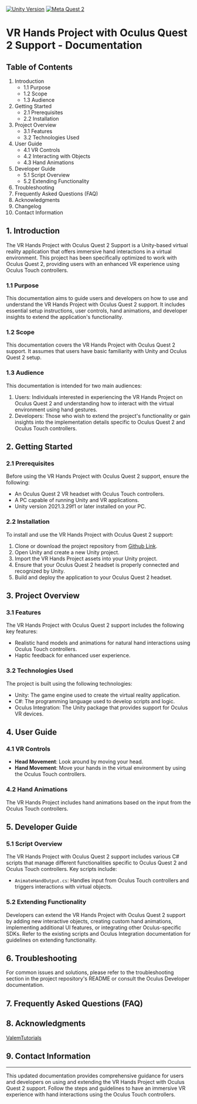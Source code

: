 [![Unity Version](https://img.shields.io/badge/Unity-2021.3.29f1-green)](https://unity.com/)
[![Meta Quest 2](https://img.shields.io/badge/Meta%20Quest%202-Support-blue)](https://www.meta.com/quest/products/quest-2/)

# VR Hands Project with Oculus Quest 2 Support - Documentation

## Table of Contents
1. Introduction
   - 1.1 Purpose
   - 1.2 Scope
   - 1.3 Audience
2. Getting Started
   - 2.1 Prerequisites
   - 2.2 Installation
3. Project Overview
   - 3.1 Features
   - 3.2 Technologies Used
4. User Guide
   - 4.1 VR Controls
   - 4.2 Interacting with Objects
   - 4.3 Hand Animations
5. Developer Guide
   - 5.1 Script Overview
   - 5.2 Extending Functionality
6. Troubleshooting
7. Frequently Asked Questions (FAQ)
8. Acknowledgments
9. Changelog
10. Contact Information

## 1. Introduction
The VR Hands Project with Oculus Quest 2 Support is a Unity-based virtual reality application that offers immersive hand interactions in a virtual environment. This project has been specifically optimized to work with Oculus Quest 2, providing users with an enhanced VR experience using Oculus Touch controllers.

### 1.1 Purpose
This documentation aims to guide users and developers on how to use and understand the VR Hands Project with Oculus Quest 2 support. It includes essential setup instructions, user controls, hand animations, and developer insights to extend the application's functionality.

### 1.2 Scope
This documentation covers the VR Hands Project with Oculus Quest 2 support. It assumes that users have basic familiarity with Unity and Oculus Quest 2 setup.

### 1.3 Audience
This documentation is intended for two main audiences:
1. Users: Individuals interested in experiencing the VR Hands Project on Oculus Quest 2 and understanding how to interact with the virtual environment using hand gestures.
2. Developers: Those who wish to extend the project's functionality or gain insights into the implementation details specific to Oculus Quest 2 and Oculus Touch controllers.

## 2. Getting Started

### 2.1 Prerequisites
Before using the VR Hands Project with Oculus Quest 2 support, ensure the following:

- An Oculus Quest 2 VR headset with Oculus Touch controllers.
- A PC capable of running Unity and VR applications.
- Unity version 2021.3.29f1 or later installed on your PC.

### 2.2 Installation
To install and use the VR Hands Project with Oculus Quest 2 support:

1. Clone or download the project repository from [Github Link](https://github.com/shivamkonkar/VR-hand/archive/refs/heads/main.zip).
2. Open Unity and create a new Unity project.
3. Import the VR Hands Project assets into your Unity project.
4. Ensure that your Oculus Quest 2 headset is properly connected and recognized by Unity.
5. Build and deploy the application to your Oculus Quest 2 headset.

## 3. Project Overview

### 3.1 Features
The VR Hands Project with Oculus Quest 2 support includes the following key features:

- Realistic hand models and animations for natural hand interactions using Oculus Touch controllers.
- Haptic feedback for enhanced user experience.

### 3.2 Technologies Used
The project is built using the following technologies:

- Unity: The game engine used to create the virtual reality application.
- C#: The programming language used to develop scripts and logic.
- Oculus Integration: The Unity package that provides support for Oculus VR devices.

## 4. User Guide

### 4.1 VR Controls
- **Head Movement**: Look around by moving your head.
- **Hand Movement**: Move your hands in the virtual environment by using the Oculus Touch controllers.

### 4.2 Hand Animations
The VR Hands Project includes hand animations based on the input from the Oculus Touch controllers.

## 5. Developer Guide

### 5.1 Script Overview
The VR Hands Project with Oculus Quest 2 support includes various C# scripts that manage different functionalities specific to Oculus Quest 2 and Oculus Touch controllers. Key scripts include:

- `AnimateHandOutput.cs`: Handles input from Oculus Touch controllers and triggers interactions with virtual objects.

### 5.2 Extending Functionality
Developers can extend the VR Hands Project with Oculus Quest 2 support by adding new interactive objects, creating custom hand animations, implementing additional UI features, or integrating other Oculus-specific SDKs. Refer to the existing scripts and Oculus Integration documentation for guidelines on extending functionality.

## 6. Troubleshooting
For common issues and solutions, please refer to the troubleshooting section in the project repository's README or consult the Oculus Developer documentation.

## 7. Frequently Asked Questions (FAQ)

## 8. Acknowledgments
[ValemTutorials](https://www.youtube.com/@ValemTutorials)


## 9. Contact Information


---
This updated documentation provides comprehensive guidance for users and developers on using and extending the VR Hands Project with Oculus Quest 2 support. Follow the steps and guidelines to have an immersive VR experience with hand interactions using the Oculus Touch controllers.
